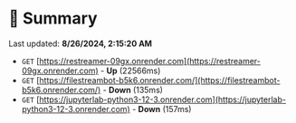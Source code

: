 # 📖 Summary
Last updated: **8/26/2024, 2:15:20 AM**

- `GET` [https://restreamer-09gx.onrender.com](https://restreamer-09gx.onrender.com) - **Up** (22566ms)
- `GET` [https://filestreambot-b5k6.onrender.com/](https://filestreambot-b5k6.onrender.com/) - **Down** (135ms)
- `GET` [https://jupyterlab-python3-12-3.onrender.com](https://jupyterlab-python3-12-3.onrender.com) - **Down** (157ms)
